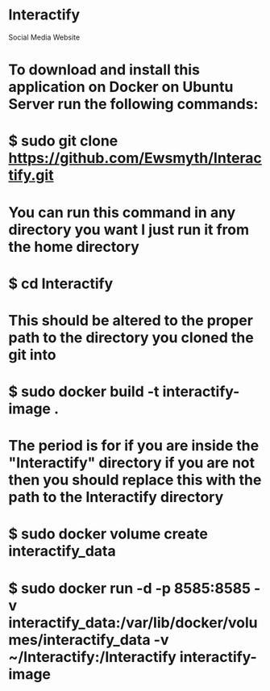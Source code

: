 # Interactify
 Social Media Website

# To download and install this application on Docker on Ubuntu Server run the following commands:

# $ sudo git clone https://github.com/Ewsmyth/Interactify.git
#   You can run this command in any directory you want I just run it from the home directory

# $ cd Interactify
#   This should be altered to the proper path to the directory you cloned the git into

# $ sudo docker build -t interactify-image .
#   The period is for if you are inside the "Interactify" directory if you are not then you should replace this with the path to the Interactify directory

# $ sudo docker volume create interactify_data

# $ sudo docker run -d -p 8585:8585 -v interactify_data:/var/lib/docker/volumes/interactify_data -v ~/Interactify:/Interactify interactify-image